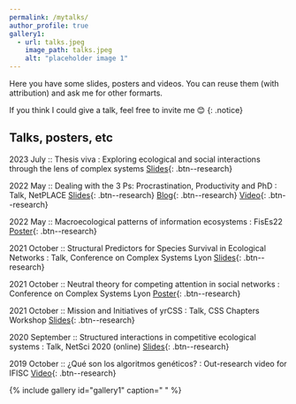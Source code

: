 ```yaml
---
permalink: /mytalks/
author_profile: true
gallery1:
  - url: talks.jpeg
    image_path: talks.jpeg
    alt: "placeholder image 1"
---
```

Here you have some slides, posters and videos.
You can reuse them (with attribution) and ask me for other formarts.

If you think I could give a talk, feel free to invite me :blush: 
{: .notice}

## Talks, posters, etc

2023 July  ::  Thesis viva
:   Exploring ecological and social interactions through the lens of complex systems [Slides](https://violetavivi.github.io/files/thesis_viva_compressed.pdf){: .btn--research} 

2022 May  ::  Dealing with the 3 Ps: Procrastination, Productivity and PhD
:   Talk, NetPLACE [Slides](https://violetavivi.github.io/files/NetPLACEprocrastination.pdf){: .btn--research} [Blog](https://sites.google.com/view/netplace/schedule/blog/blogpost-003?authuser=0){: .btn--research} [Video](https://youtu.be/E1r2EOGwuSU?t=50){: .btn--research}

2022 May  ::  Macroecological patterns of information ecosystems
:  FisEs22 [Poster](https://violetavivi.github.io/files/fises22-poster.pdf){: .btn--research}

2021 October  ::  Structural Predictors for Species Survival in Ecological Networks
:  Talk, Conference on Complex Systems Lyon  [Slides](https://violetavivi.github.io/files/structuredPredictors-talk-donana.pdf){: .btn--research}

2021 October  ::  Neutral theory for competing attention in social networks
:   Conference on Complex Systems Lyon [Poster](https://violetavivi.github.io/files/posterCCSLyon.pdf){: .btn--research}

2021 October  ::  Mission and Initiatives of yrCSS
:   Talk, CSS Chapters Workshop [Slides](https://violetavivi.github.io/files/CCSLyon2021-LocalChapter.pdf){: .btn--research}

2020 September  ::  Structured interactions in competitive ecological systems
:   Talk, NetSci 2020 (online)  [Slides](https://violetavivi.github.io/files/CCSLyon2021-LocalChapter.pdf){: .btn--research}

2019 October  ::  ¿Qué son los algoritmos genéticos?
:   Out-research video for IFISC  [Video](https://youtu.be/K88hTnzo-tI){: .btn--research}



{% include gallery id="gallery1" caption=" " %}
